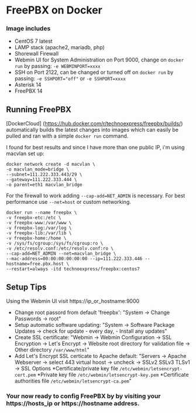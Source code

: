 # FreePBX on Docker

### Image includes

 * CentOS 7 latest
 * LAMP stack (apache2, mariadb, php)
 * Shorewall Firewall
 * Webmin UI for System Administration on Port 9000, change on `docker run` by passing:
                                                            `-e WEBMINPORT=xxxx`
 * SSH on Port 2122, can be changed or turned off on `docker run` by passing:
                                                            `-e SSHPORT="off"` or `-e SSHPORT=xxxx`
 * Asterisk 14
 * FreePBX 14

## Running FreePBX

[DockerCloud] (https://hub.docker.com/r/technoexpress/freepbx/builds/) automatically builds the latest changes into images which can easily be pulled and ran with a simple `docker run` command. 

I found for best results and since I have more than one public IP, i'm using macvlan set up:
```
docker network create -d macvlan \
-o macvlan_mode=bridge \
--subnet=111.222.333.443/29 \
--gateway=111.222.333.444 \
-o parent=eth1 macvlan_bridge
```
For the firewall to work adding `--cap-add=NET_ADMIN` is necessary.
For best performance use `--net=host` or custom networking.
```
docker run --name freepbx \
-v freepbx-etc:/etc \
-v freepbx-www:/var/www \
-v freepbx-log:/var/log \
-v freepbx-lib:/var/lib \
-v freepbx-home:/home \
-v /sys/fs/cgroup:/sys/fs/cgroup:ro \
-v /etc/resolv.conf:/etc/resolv.conf:ro \
--cap-add=NET_ADMIN --net=macvlan_bridge \
--mac-address=00:00:00:00:00:00 --ip=111.222.333.446 --hostname=free.pbx.host \
--restart=always -itd technoexpress/freepbx:centos7
```
## Setup Tips
Using the Webmin UI visit https://ip_or_hostname:9000
* Change root passord from default 'freepbx': 
                    "System -> Change Passwords -> root" 
* Setup automatic software updating:
                    "System -> Software Package Updates -> check for update - every day, - Install any updates"
* Create SSL certificate:
                    "Webmin -> Webmin Configuration -> SSL Encryption -> Let's Encrypt -> 
                                               Website root directory for validation file -> Other directory `/var/www/html`"
* Add Let's Encrypt SSL certicate to Apache default:
                    "Servers -> Apache Webserver -> select 443 virtual hoost -> uncheck -> SSLv2 SSLv3 TLSv1
                            -> SSL Options 
                            *Certificate/private key file    `/etc/webmin/letsencrypt-cert.pem`
                            *Private key file                `/etc/webmin/letsencrypt-key.pem`
                            *Certificate authorities file    `/etc/webmin/letsencrypt-ca.pem`"
                            
### Your now ready to config FreePBX by by visiting your https://hosts_ip or https://hostname address.
